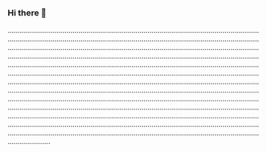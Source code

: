 ### Hi there 👋

.................................................................................................................................................................................................................................................................................................................................................................................................................................................................................................................................................................................................................................................................................................................................................................................................................................................................................................................................................................................................................................................................................................................................................................................................................................................................................................................................................................................................................................................................................................................................................................................................................................................................................................